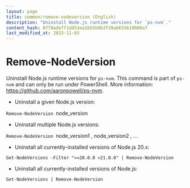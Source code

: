 ```yaml
---
layout: page
title: common/remove-nodeversion (English)
description: "Uninstall Node.js runtime versions for `ps-nvm`."
content_hash: 0770adeff1dd53ea1b55b9b3f39ab655619008a7
last_modified_at: 2023-11-03
---
```

# Remove-NodeVersion

Uninstall Node.js runtime versions for `ps-nvm`.
This command is part of `ps-nvm` and can only be run under PowerShell.
More information: <https://github.com/aaronpowell/ps-nvm>.

- Uninstall a given Node.js version:

`Remove-NodeVersion `<span class="tldr-var badge badge-pill bg-dark-lm bg-white-dm text-white-lm text-dark-dm font-weight-bold">node_version</span>

- Uninstall multiple Node.js versions:

`Remove-NodeVersion `<span class="tldr-var badge badge-pill bg-dark-lm bg-white-dm text-white-lm text-dark-dm font-weight-bold">node_version1 , node_version2 , ...</span>

- Uninstall all currently-installed versions of Node.js 20.x:

`Get-NodeVersions -Filter ">=20.0.0 <21.0.0" | Remove-NodeVersion`

- Uninstall all currently-installed versions of Node.js:

`Get-NodeVersions | Remove-NodeVersion`
